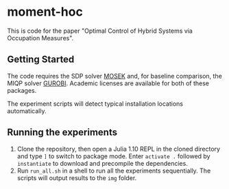 # moment-hoc
This is code for the paper "Optimal Control of Hybrid Systems via Occupation Measures".

## Getting Started
The code requires the SDP solver [MOSEK](https://www.mosek.com/) and, for baseline comparison, the MIQP solver [GUROBI](https://www.gurobi.com/). Academic licenses are available for both of these packages.

The experiment scripts will detect typical installation locations automatically.

## Running the experiments
1. Clone the repository, then open a Julia 1.10 REPL in the cloned directory and type `]` to switch to package mode. Enter `activate .` followed by `instantiate` to download and precompile the dependencies.
2. Run `run_all.sh` in a shell to run all the experiments sequentially. The scripts will output results to the `img` folder.
